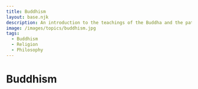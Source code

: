 ```yaml
---
title: Buddhism
layout: base.njk
description: An introduction to the teachings of the Buddha and the path to enlightenment.
image: /images/topics/buddhism.jpg
tags:
  - Buddhism
  - Religion
  - Philosophy
---
```


# Buddhism
